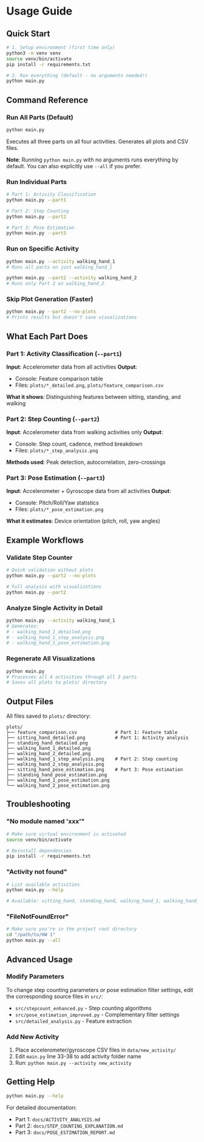 # Usage Guide

## Quick Start

```bash
# 1. Setup environment (first time only)
python3 -m venv venv
source venv/bin/activate
pip install -r requirements.txt

# 2. Run everything (default - no arguments needed!)
python main.py
```

## Command Reference

### Run All Parts (Default)
```bash
python main.py
```
Executes all three parts on all four activities. Generates all plots and CSV files.

**Note**: Running `python main.py` with no arguments runs everything by default. You can also explicitly use `--all` if you prefer.

### Run Individual Parts

```bash
# Part 1: Activity Classification
python main.py --part1

# Part 2: Step Counting
python main.py --part2

# Part 3: Pose Estimation
python main.py --part3
```

### Run on Specific Activity

```bash
python main.py --activity walking_hand_1
# Runs all parts on just walking_hand_1

python main.py --part2 --activity walking_hand_2
# Runs only Part 2 on walking_hand_2
```

### Skip Plot Generation (Faster)

```bash
python main.py --part2 --no-plots
# Prints results but doesn't save visualizations
```

## What Each Part Does

### Part 1: Activity Classification (`--part1`)

**Input**: Accelerometer data from all activities
**Output**:
- Console: Feature comparison table
- Files: `plots/*_detailed.png`, `plots/feature_comparison.csv`

**What it shows**: Distinguishing features between sitting, standing, and walking

### Part 2: Step Counting (`--part2`)

**Input**: Accelerometer data from walking activities only
**Output**:
- Console: Step count, cadence, method breakdown
- Files: `plots/*_step_analysis.png`

**Methods used**: Peak detection, autocorrelation, zero-crossings

### Part 3: Pose Estimation (`--part3`)

**Input**: Accelerometer + Gyroscope data from all activities
**Output**:
- Console: Pitch/Roll/Yaw statistics
- Files: `plots/*_pose_estimation.png`

**What it estimates**: Device orientation (pitch, roll, yaw angles)

## Example Workflows

### Validate Step Counter
```bash
# Quick validation without plots
python main.py --part2 --no-plots

# Full analysis with visualizations
python main.py --part2
```

### Analyze Single Activity in Detail
```bash
python main.py --activity walking_hand_1
# Generates:
# - walking_hand_1_detailed.png
# - walking_hand_1_step_analysis.png
# - walking_hand_1_pose_estimation.png
```

### Regenerate All Visualizations
```bash
python main.py
# Processes all 4 activities through all 3 parts
# Saves all plots to plots/ directory
```

## Output Files

All files saved to `plots/` directory:

```
plots/
├── feature_comparison.csv              # Part 1: Feature table
├── sitting_hand_detailed.png           # Part 1: Activity analysis
├── standing_hand_detailed.png
├── walking_hand_1_detailed.png
├── walking_hand_2_detailed.png
├── walking_hand_1_step_analysis.png    # Part 2: Step counting
├── walking_hand_2_step_analysis.png
├── sitting_hand_pose_estimation.png    # Part 3: Pose estimation
├── standing_hand_pose_estimation.png
├── walking_hand_1_pose_estimation.png
└── walking_hand_2_pose_estimation.png
```

## Troubleshooting

### "No module named 'xxx'"
```bash
# Make sure virtual environment is activated
source venv/bin/activate

# Reinstall dependencies
pip install -r requirements.txt
```

### "Activity not found"
```bash
# List available activities
python main.py --help

# Available: sitting_hand, standing_hand, walking_hand_1, walking_hand_2
```

### "FileNotFoundError"
```bash
# Make sure you're in the project root directory
cd "/path/to/HW 1"
python main.py --all
```

## Advanced Usage

### Modify Parameters

To change step counting parameters or pose estimation filter settings, edit the corresponding source files in `src/`:

- `src/stepcount_enhanced.py` - Step counting algorithms
- `src/pose_estimation_improved.py` - Complementary filter settings
- `src/detailed_analysis.py` - Feature extraction

### Add New Activity

1. Place accelerometer/gyroscope CSV files in `data/new_activity/`
2. Edit `main.py` line 33-38 to add activity folder name
3. Run: `python main.py --activity new_activity`

## Getting Help

```bash
python main.py --help
```

For detailed documentation:
- Part 1: `docs/ACTIVITY_ANALYSIS.md`
- Part 2: `docs/STEP_COUNTING_EXPLANATION.md`
- Part 3: `docs/POSE_ESTIMATION_REPORT.md`
